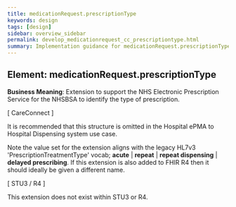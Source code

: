 ```yaml
---
title: medicationRequest.prescriptionType
keywords: design
tags: [design]
sidebar: overview_sidebar
permalink: develop_medicationrequest_cc_prescriptiontype.html
summary: Implementation guidance for medicationRequest.prescriptionType
---
```


## Element: medicationRequest.prescriptionType

**Business Meaning**: Extension to support the NHS Electronic Prescription Service for the NHSBSA to identify the type of prescription.

[ CareConnect ]

It is recommended that this structure is omitted in the Hospital ePMA to Hospital Dispensing system use case.
 
Note the value set for the extension aligns with the legacy HL7v3 'PrescriptionTreatmentType' vocab; **acute** | **repeat** | **repeat dispensing** | **delayed prescribing**. If this extension is also added to FHIR R4 then it should ideally be given a different name.

[ STU3 / R4 ]

This extension does not exist within STU3 or R4.
